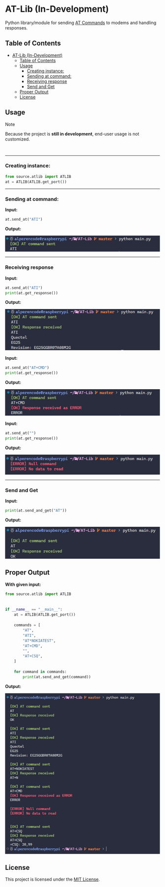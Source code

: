 # AT-Lib (In-Development)

Python library/module for sending [AT Commands](https://en.wikipedia.org/wiki/Hayes_AT_command_set) to modems and handling responses.

## Table of Contents
- [AT-Lib (In-Development)](#at-lib-in-development)
  - [Table of Contents](#table-of-contents)
  - [Usage](#usage)
    - [Creating instance:](#creating-instance)
    - [Sending at command:](#sending-at-command)
    - [Receiving response](#receiving-response)
    - [Send and Get](#send-and-get)
  - [Proper Output](#proper-output)
  - [License](#license)

## Usage

> [!NOTE]
> Because the project is **still in development**, end-user usage is not customized.

<br><hr>

### Creating instance:

```python
from source.atlib import ATLIB
at = ATLIB(ATLIB.get_port())
```

<hr>

### Sending at command:

**Input:**
```python
at.send_at("ATI")
```

**Output:**

![SendAT](images/SendAT.PNG)

<hr>

### Receiving response

**Input:**
```python
at.send_at("ATI")
print(at.get_response())
``` 

**Output:**

![SendAT](images/GetResponse.PNG)

**Input:**
```python
at.send_at("AT+CMD")
print(at.get_response())
```
 
**Output:**

![SendAT](images/Error1.PNG)

**Input:**
```python
at.send_at("")
print(at.get_response())
```

**Output:**

![SendAT](images/Error2.PNG)

<hr>

### Send and Get

**Input:**
```python
print(at.send_and_get("AT"))
```
 
**Output:**

![SendAT](images/SendGet.PNG)

## Proper Output

**With given input:**

```python
from source.atlib import ATLIB


if __name__ == "__main__":
    at = ATLIB(ATLIB.get_port())

    commands = [
        "AT",
        "ATI",
        "AT*NOKIATEST",
        "AT+CMD",
        "",
        "AT+CSQ",
    ]

    for command in commands:
        print(at.send_and_get(command))
```

**Output:**

![ATLib1](images/ATLIB.PNG)


## License

This project is licensed under the [MIT License](LICENSE).
